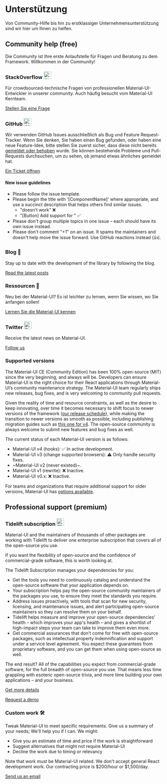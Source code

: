 # Unterstützung

<p class="description">Von Community-Hilfe bis hin zu erstklassiger Unternehmensunterstützung sind wir hier um Ihnen zu helfen.</p>

## Community help (free)

Die Community ist Ihre erste Anlaufstelle für Fragen und Beratung zu dem Framework. Willkommen in der Community!

### StackOverflow <img src="/static/images/logos/stackoverflow.svg" width="24" height="24" alt="StackOverflow logo" loading="lazy" />

Für crowdsourced-technische Fragen von professionellen Material-UI-Entwickler in unserer community. Auch häufig besucht vom Material-UI Kernteam.

[Stellen Sie eine Frage](https://stackoverflow.com/questions/tagged/material-ui)

### GitHub <img src="/static/images/logos/github.svg" width="24" height="24" alt="GitHub logo" loading="lazy" />

Wir verwenden GitHub Issues ausschließlich als Bug und Feature Request-Tracker. Wenn Sie denken, Sie haben einen Bug gefunden, oder haben eine neue Feature-Idee, bitte stellen Sie zuerst sicher, dass diese nicht bereits [gemeldet oder behoben](https://github.com/mui-org/material-ui/issues?utf8=%E2%9C%93&q=is%3Aopen+is%3Aclosed) wurde. Sie können bestehende Probleme und Pull-Requests durchsuchen, um zu sehen, ob jemand etwas ähnliches gemeldet hat.

[Ein Ticket öffnen](https://github.com/mui-org/material-ui/issues/new/choose)

#### New issue guidelines

- Please follow the issue template.
- Please begin the title with '[ComponentName]' where appropriate, and use a succinct description that helps others find similar issues. 
  - "doesn't work" ❌
  - "[Button] Add support for <some feature>" ✅
- Please don't group multiple topics in one issue – each should have its own issue instead.
- Please don't comment "+1" on an issue. It spams the maintainers and doesn't help move the issue forward. Use GitHub reactions instead (👍).

### Blog 📝

Stay up to date with the development of the library by following the blog.

[Read the latest posts](https://medium.com/material-ui/)

### Ressourcen 📖

Neu bei der Material-UI? Es ist leichter zu lernen, wenn Sie wissen, wo Sie anfangen sollen!

[Lernen Sie die Material-UI kennen](/getting-started/learn/)

### Twitter <img src="/static/images/logos/twitter.svg" width="24" height="24" alt="Twitter logo" loading="lazy" />

Receive the latest news on Material-UI.

[Follow us](https://twitter.com/MaterialUI)

### Supported versions

The Material-UI CE (Community Edition) has been 100% open-source (MIT) since the very beginning, and always will be. Developers can ensure Material-UI is the right choice for their React applications through Material-UI’s community maintenance strategy. The Material-UI team regularly ships new releases, bug fixes, and is very welcoming to community pull requests.

Given the reality of time and resource constraints, as well as the desire to keep innovating, over time it becomes necessary to shift focus to newer versions of the framework ([our release schedule](https://material-ui.com/versions/#release-frequency)), while making the transition to newer versions as smooth as possible, including publishing migration guides such as [this one for v4](/guides/migration-v3/). The open-source community is always welcome to submit new features and bug fixes as well.

The current status of each Material-UI version is as follows:

- Material-UI v4 (hooks): ✅ In active development.
- Material-UI v3 (change supported browsers): ⚠️ Only handle security fixes.
- ~Material-UI v2 (never existed)~.
- Material-UI v1 (rewrite): ❌ Inactive.
- Material-UI v0.x: ❌ Inactive.

For teams and organizations that require additional support for older versions, Material-UI has [options available](#enterprise).

## Professional support (premium)

### Tidelift subscription <img src="/static/images/logos/tidelift.svg" width="24" height="24" alt="Tidelift logo" loading="lazy" />

Material-UI and the maintainers of thousands of other packages are working with Tidelift to deliver one enterprise subscription that covers all of the open-source you use.

If you want the flexibility of open-source and the confidence of commercial-grade software, this is worth looking at.

The Tidelift Subscription manages your dependencies for you:

- Get the tools you need to continuously catalog and understand the open-source software that your application depends on.
- Your subscription helps pay the open-source community maintainers of the packages you use, to ensure they meet the standards you require.
- Address issues proactively, with tools that scan for new security, licensing, and maintenance issues, and alert participating open-source maintainers so they can resolve them on your behalf.
- Tidelift helps measure and improve your open-source dependencies' health – which improves your app's health – and gives a shortlist of high-impact steps your team can take to improve them even more.
- Get commercial assurances that don't come for free with open-source packages, such as intellectual property indemnification and support under a service level agreement. You expect these guarantees from proprietary software, and you can get them when using open-source as well.

The end result? All of the capabilities you expect from commercial-grade software, for the full breadth of open-source you use. That means less time grappling with esoteric open-source trivia, and more time building your own applications – and your business.

[Get more details](https://tidelift.com/subscription/pkg/npm-material-ui?utm_source=material_ui&utm_medium=referral&utm_campaign=enterprise)

[Request a demo](https://tidelift.com/subscription/request-a-demo?utm_source=material_ui&utm_medium=referral&utm_campaign=enterprise)

### Custom work 🛠

Tweak Material-UI to meet specific requirements. Give us a summary of your needs; We'll help you if I can. We might:

- Give you an estimate of time and price if the work is straightforward
- Suggest alternatives that might not require Material-UI
- Decline the work due to timing or relevancy

Note that work must be Material-UI related. We don't accept general React development work. Our contracting price is $200/hour or $1,500/day.

[Send us an email](mailto:custom-work@material-ui.com)